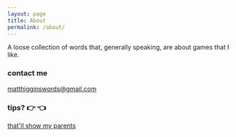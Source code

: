 ```yaml
---
layout: page
title: About
permalink: /about/
---
```


A loose collection of words that, generally speaking, are about games that I like.

### contact me

[matthigginswords@gmail.com](mailto:matthigginswords@gmail.com)

### tips? :point_right: :point_left:
[that'll show my parents](https://www.paypal.me/matthigginswords)
